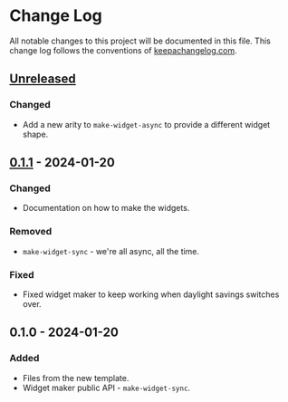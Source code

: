 # Change Log
All notable changes to this project will be documented in this file. This change log follows the conventions of [keepachangelog.com](http://keepachangelog.com/).

## [Unreleased]
### Changed
- Add a new arity to `make-widget-async` to provide a different widget shape.

## [0.1.1] - 2024-01-20
### Changed
- Documentation on how to make the widgets.

### Removed
- `make-widget-sync` - we're all async, all the time.

### Fixed
- Fixed widget maker to keep working when daylight savings switches over.

## 0.1.0 - 2024-01-20
### Added
- Files from the new template.
- Widget maker public API - `make-widget-sync`.

[Unreleased]: https://sourcehost.site/your-name/paint/compare/0.1.1...HEAD
[0.1.1]: https://sourcehost.site/your-name/paint/compare/0.1.0...0.1.1
